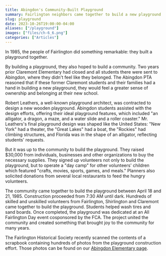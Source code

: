 ```yaml
---
title: Abingdon's Community-Built Playground
summary: Fairlington neighbors came together to build a new playground for Abingdon Elementary in 1985.
slug: playground
date: 2023-10-26T19:00:00-04:00
aliases: ["/playground"]
images: ["files/ch-6_6.png"]
categories: ["Articles"]
---
```


In 1985, the people of Fairlington did something remarkable: they built a playground together.

By building a playground, they also hoped to build a community. Two years prior Claremont Elementary had closed and all students there were sent to Abingdon, where they didn't feel like they belonged. The Abingdon PTA reasoned that if these former Claremont students and their families had a hand in building a new playground, they would feel a greater sense of ownership and belonging at their new school.

Robert Leathers, a well-known playground architect, was contracted to design a new wooden playground. Abingdon students assisted with the design efforts, offering their ideal playground features, which included "an alligator, a dragon, a maze, and a water slide and a roller coaster." Mr. Leathers's final playground design was shaped like the United States: "New York" had a theater, the "Great Lakes" had a boat, the "Rockies" had climbing structures, and Florida was in the shape of an alligator, reflecting students' requests.

But it was up to the community to build the playground. They raised $30,000 from individuals, businesses and other organizations to buy the necessary supplies. They signed up volunteers not only to build the playground, but to operate a "day camp" for other volunteers' children which featured "crafts, movies, sports, games, and meals." Planners also solicited donations from several local restaurants to feed the hungry volunteers.

The community came together to build the playground between April 18 and 21, 1985. Construction proceeded from 7:30 AM until dark. Hundreds of skilled and unskilled volunteers from Fairlington, Shirlington and Claremont came together to build the playground. Students helped wash tires and sand boards. Once completed, the playground was dedicated at an All Fairlington Day event cosponsored by the FCA. The project united the community and created something that brought joy to the community for many years.

The Fairlington Historical Society recently scanned the contents of a scrapbook containing hundreds of photos from the playground construction effort. Those photos can be found on our [Abingdon Elementary page](/abingdon/#1985-playground-construction).